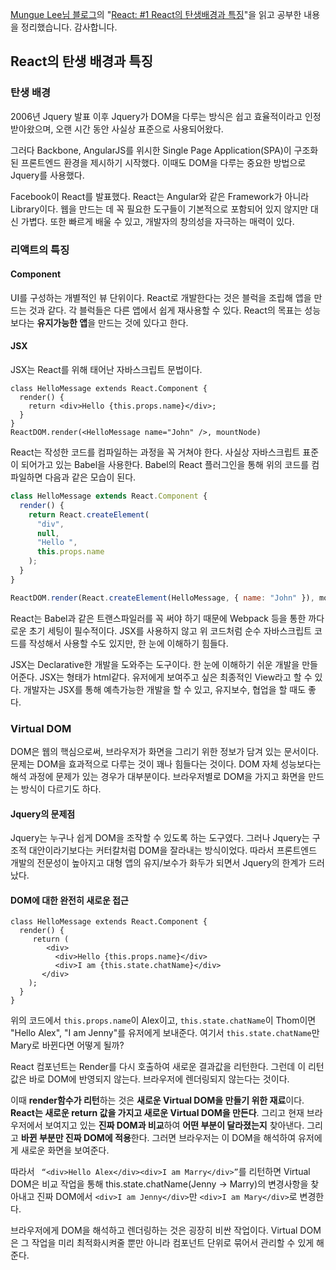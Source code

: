 [Mungue Lee님 블로그](https://medium.com/@RianCommunity)의 "[React: #1 React의 탄생배경과 특징](https://medium.com/@RianCommunity/react의-탄생배경과-특징-4190d47a28f)"을 읽고  공부한 내용을 정리했습니다. 감사합니다.

## React의 탄생 배경과 특징

### 탄생 배경

2006년 Jquery 발표 이후 Jquery가 DOM을 다루는 방식은 쉽고 효율적이라고 인정받아왔으며, 오랜 시간 동안 사실상 표준으로 사용되어왔다. 

그러다 Backbone, AngularJS를 위시한 Single Page Application(SPA)이 구조화된 프론트엔드 환경을 제시하기 시작했다. 이때도 DOM을 다루는 중요한 방법으로 Jquery를 사용했다.

Facebook이 React를 발표했다. React는 Angular와 같은 Framework가 아니라 Library이다. 웹을 만드는 데 꼭 필요한 도구들이 기본적으로 포함되어 있지 않지만 대신 가볍다. 또한 빠르게 배울 수 있고, 개발자의 창의성을 자극하는 매력이 있다.

### 리액트의 특징

#### Component

UI를 구성하는 개별적인 뷰 단위이다. React로 개발한다는 것은 블럭을 조립해 앱을 만드는 것과 같다. 각 블럭들은 다른 앱에서 쉽게 재사용할 수 있다. React의 목표는 성능보다는 **유지가능한 앱**을 만드는 것에 있다고 한다.

#### JSX

JSX는 React를 위해 태어난 자바스크립트 문법이다. 

```react
class HelloMessage extends React.Component {
  render() {
    return <div>Hello {this.props.name}</div>;
  }
}
ReactDOM.render(<HelloMessage name="John" />, mountNode)
```

React는 작성한 코드를 컴파일하는 과정을 꼭 거쳐야 한다. 사실상 자바스크립트 표준이 되어가고 있는 Babel을 사용한다. Babel의 React 플러그인을 통해 위의 코드를 컴파일하면 다음과 같은 모습이 된다.

```js
class HelloMessage extends React.Component {
  render() {
    return React.createElement(
      "div",
      null,
      "Hello ",
      this.props.name
    );
  }
}

ReactDOM.render(React.createElement(HelloMessage, { name: "John" }), mountNode);
```

React는 Babel과 같은 트랜스파일러를 꼭 써야 하기 때문에 Webpack 등을 통한 까다로운 초기 세팅이 필수적이다. JSX를 사용하지 않고 위 코드처럼 순수 자바스크립트 코드를 작성해서 사용할 수도 있지만, 한 눈에 이해하기 힘들다.

JSX는 Declarative한 개발을 도와주는 도구이다. 한 눈에 이해하기 쉬운 개발을 만들어준다. JSX는 형태가 html같다. 유저에게 보여주고 싶은 최종적인 View라고 할 수 있다. 개발자는 JSX를 통해 예측가능한 개발을 할 수 있고, 유지보수, 협업을 할 때도 좋다.

### Virtual DOM

DOM은 웹의 핵심으로써, 브라우저가 화면을 그리기 위한 정보가 담겨 있는 문서이다. 문제는 DOM을 효과적으로 다루는 것이 꽤나 힘들다는 것이다. DOM 자체 성능보다는 해석 과정에 문제가 있는 경우가 대부분이다. 브라우저별로 DOM을 가지고 화면을 만드는 방식이 다르기도 하다.

#### Jquery의 문제점

Jquery는 누구나 쉽게 DOM을 조작할 수 있도록 하는 도구였다. 그러나 Jquery는 구조적 대안이라기보다는 커터칼처럼 DOM을 잘라내는 방식이었다. 따라서 프론트엔드 개발의 전문성이 높아지고 대형 앱의 유지/보수가 화두가 되면서 Jquery의 한계가 드러났다.

#### DOM에 대한 완전히 새로운 접근

```react
class HelloMessage extends React.Component {
  render() {
     return (
        <div>
          <div>Hello {this.props.name}</div>
          <div>I am {this.state.chatName}</div>
       </div>
    );
  }
}
```

위의 코드에서 `this.props.name`이 Alex이고, `this.state.chatName`이 Thom이면 "Hello Alex", "I am Jenny"를 유저에게 보내준다. 여기서 `this.state.chatName`만 Mary로 바뀐다면 어떻게 될까? 

React 컴포넌트는 Render를 다시 호출하여 새로운 결과값을 리턴한다. 그런데 이 리턴값은 바로 DOM에 반영되지 않는다. 브라우저에 렌더링되지 않는다는 것이다.

이때 **render함수가 리턴**하는 것은 **새로운 Virtual DOM을 만들기 위한 재료**이다. **React는 새로운 return 값을 가지고 새로운 Virtual DOM을 만든다**. 그리고 현재 브라우저에서 보여지고 있는 **진짜 DOM과 비교**하여 **어떤 부분이 달라졌는지** 찾아낸다. 그리고 **바뀐 부분만 진짜 DOM에 적용**한다. 그러면 브라우저는 이 DOM을 해석하여 유저에게 새로운 화면을 보여준다. 	

따라서 ` “<div>Hello Alex</div><div>I am Marry</div>”`를 리턴하면 Virtual DOM은 비교 작업을 통해 this.state.chatName(Jenny -> Marry)의 변경사항을 찾아내고 진짜 DOM에서 `<div>I am Jenny</div>`만 `<div>I am Mary</div>`로 변경한다.

브라우저에게 DOM을 해석하고 렌더링하는 것은 굉장히 비싼 작업이다. Virtual DOM은 그 작업을 미리 최적화시켜줄 뿐만 아니라 컴포넌트 단위로 묶어서 관리할 수 있게 해준다.
